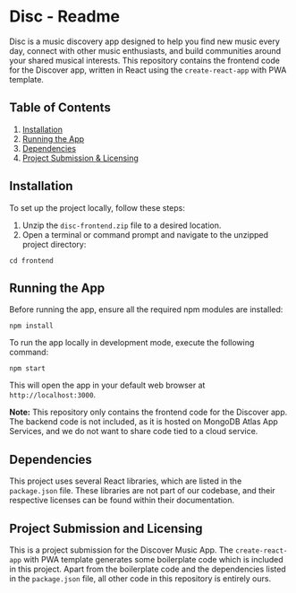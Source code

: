 # Disc - Readme

Disc is a music discovery app designed to help you find new music every day, connect with other music enthusiasts, and build communities around your shared musical interests. This repository contains the frontend code for the Discover app, written in React using the `create-react-app` with PWA template.

## Table of Contents

1. [Installation](#installation)
2. [Running the App](#running-the-app)
3. [Dependencies](#dependencies)
4. [Project Submission & Licensing](#project-submission-and-licensing)

## Installation

To set up the project locally, follow these steps:

1. Unzip the `disc-frontend.zip` file to a desired location.
2. Open a terminal or command prompt and navigate to the unzipped project directory:

```
cd frontend
```

## Running the App

Before running the app, ensure all the required npm modules are installed:

```
npm install
```

To run the app locally in development mode, execute the following command:

```
npm start
```

This will open the app in your default web browser at `http://localhost:3000`.

**Note:** This repository only contains the frontend code for the Discover app. The backend code is not included, as it is hosted on MongoDB Atlas App Services, and we do not want to share code tied to a cloud service.

## Dependencies

This project uses several React libraries, which are listed in the `package.json` file. These libraries are not part of our codebase, and their respective licenses can be found within their documentation.

## Project Submission and Licensing

This is a project submission for the Discover Music App. The `create-react-app` with PWA template generates some boilerplate code which is included in this project. Apart from the boilerplate code and the dependencies listed in the `package.json` file, all other code in this repository is entirely ours.
